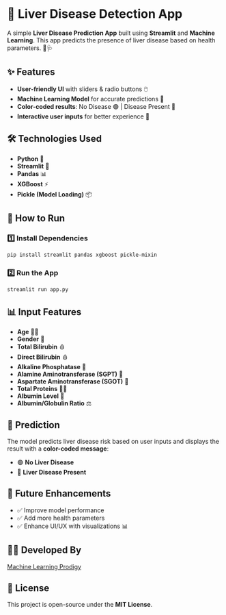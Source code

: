 # 🦰 Liver Disease Detection App  

A simple **Liver Disease Prediction App** built using **Streamlit** and **Machine Learning**. This app predicts the presence of liver disease based on health parameters. 🏥🩺  

## ✨ Features  
- **User-friendly UI** with sliders & radio buttons 🖱️  
- **Machine Learning Model** for accurate predictions 🤖  
- **Color-coded results**: No Disease 🟢 | Disease Present 🔴  
- **Interactive user inputs** for better experience 🎯  

## 🛠️ Technologies Used  
- **Python** 🐍  
- **Streamlit** 🎈  
- **Pandas** 📊  
- **XGBoost** ⚡  
- **Pickle (Model Loading)** 📦  

## 🚀 How to Run  
### 1️⃣ Install Dependencies  
```sh  
pip install streamlit pandas xgboost pickle-mixin  
```  

### 2️⃣ Run the App  
```sh  
streamlit run app.py  
```  

## 📊 Input Features  
- **Age** 👶👴  
- **Gender** 🚻  
- **Total Bilirubin** 🩸  
- **Direct Bilirubin** 🩸  
- **Alkaline Phosphatase** 🏥  
- **Alamine Aminotransferase (SGPT)** 🧬  
- **Aspartate Aminotransferase (SGOT)** 🧪  
- **Total Proteins** 🏋️‍♂️  
- **Albumin Level** 🥚  
- **Albumin/Globulin Ratio** ⚖️  

## 🎯 Prediction  
The model predicts liver disease risk based on user inputs and displays the result with a **color-coded message**:  
- 🟢 **No Liver Disease**  
- 🔴 **Liver Disease Present**  

## 📌 Future Enhancements  
- ✅ Improve model performance  
- ✅ Add more health parameters  
- ✅ Enhance UI/UX with visualizations 📊  

## 👨‍💻 Developed By  
[Machine Learning Prodigy](https://github.com/machinelearningprodigy)  

## 📜 License  
This project is open-source under the **MIT License**.  
